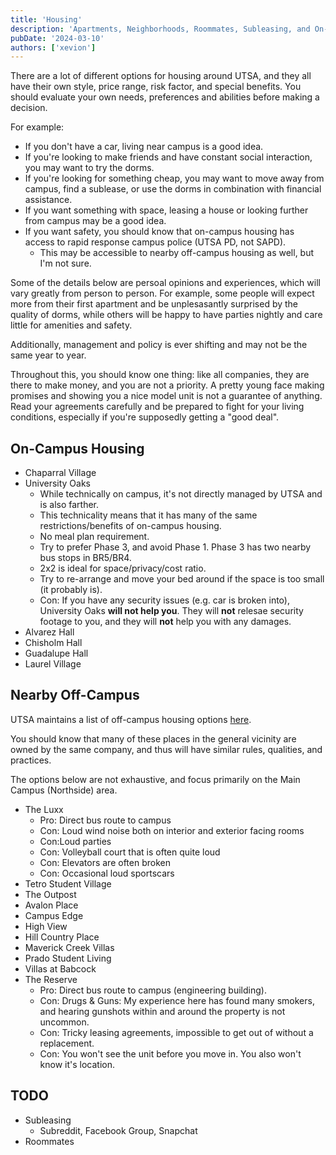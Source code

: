 ```yaml
---
title: 'Housing'
description: 'Apartments, Neighborhoods, Roommates, Subleasing, and On-Campus Housing'
pubDate: '2024-03-10'
authors: ['xevion']
---
```


There are a lot of different options for housing around UTSA, and they all have their own style, price range, risk factor, and special benefits.
You should evaluate your own needs, preferences and abilities before making a decision.

For example:
- If you don't have a car, living near campus is a good idea.
- If you're looking to make friends and have constant social interaction, you may want to try the dorms.
- If you're looking for something cheap, you may want to move away from campus, find a sublease, or use the dorms in combination with financial assistance.
- If you want something with space, leasing a house or looking further from campus may be a good idea.
- If you want safety, you should know that on-campus housing has access to rapid response campus police (UTSA PD, not SAPD).
  - This may be accessible to nearby off-campus housing as well, but I'm not sure.

Some of the details below are persoal opinions and experiences, which will vary greatly from person to person. For example, some people will expect more from their first apartment and be unplesasantly surprised by the quality of dorms, while others will be happy to have parties nightly and care little for amenities and safety.

Additionally, management and policy is ever shifting and may not be the same year to year.

Throughout this, you should know one thing: like all companies, they are there to make money, and you are not a priority. A pretty young face making promises and showing you a nice model unit is not a guarantee of anything. Read your agreements carefully and be prepared to fight for your living conditions, especially if you're supposedly getting a "good deal".

## On-Campus Housing

- Chaparral Village
- University Oaks
  - While technically on campus, it's not directly managed by UTSA and is also farther.
  - This technicality means that it has many of the same restrictions/benefits of on-campus housing.
  - No meal plan requirement.
  - Try to prefer Phase 3, and avoid Phase 1. Phase 3 has two nearby bus stops in BR5/BR4.
  - 2x2 is ideal for space/privacy/cost ratio.
  - Try to re-arrange and move your bed around if the space is too small (it probably is).
  - Con: If you have any security issues (e.g. car is broken into), University Oaks **will not help you**. They will **not** relesae security footage to you, and they will **not** help you with any damages.
- Alvarez Hall
- Chisholm Hall
- Guadalupe Hall
- Laurel Village

## Nearby Off-Campus

UTSA maintains a list of off-campus housing options [here][utsa-off-campus-housing].

You should know that many of these places in the general vicinity are owned by the same company, and thus will have similar rules, qualities, and practices.

The options below are not exhaustive, and focus primarily on the Main Campus (Northside) area.

- The Luxx
  - Pro: Direct bus route to campus
  - Con: Loud wind noise both on interior and exterior facing rooms
  - Con:Loud parties
  - Con: Volleyball court that is often quite loud
  - Con: Elevators are often broken
  - Con: Occasional loud sportscars
- Tetro Student Village
- The Outpost
- Avalon Place
- Campus Edge
- High View
- Hill Country Place
- Maverick Creek Villas
- Prado Student Living
- Villas at Babcock
- The Reserve
  - Pro: Direct bus route to campus (engineering building).
  - Con: Drugs & Guns: My experience here has found many smokers, and hearing gunshots within and around the property is not uncommon.
  - Con: Tricky leasing agreements, impossible to get out of without a replacement.
  - Con: You won't see the unit before you move in. You also won't know it's location.

## TODO

- Subleasing
  - Subreddit, Facebook Group, Snapchat
- Roommates

[utsa-off-campus-housing]: https://www.utsa.edu/students/off-campus-housing/